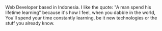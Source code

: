 Web Developer based in Indonesia.
I like the quote: "A man spend his lifetime learning" because it's how I feel, when you dabble in the world, You'll spend your time constantly learning, be it new technologies or the stuff you already know. 
